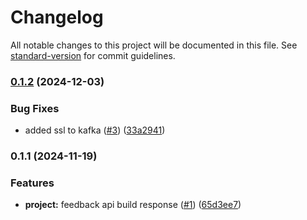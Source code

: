 # Changelog

All notable changes to this project will be documented in this file. See [standard-version](https://github.com/conventional-changelog/standard-version) for commit guidelines.

### [0.1.2](https://github.com/MapColonies/feedback-api/compare/v0.1.1...v0.1.2) (2024-12-03)


### Bug Fixes

* added ssl to kafka ([#3](https://github.com/MapColonies/feedback-api/issues/3)) ([33a2941](https://github.com/MapColonies/feedback-api/commit/33a294137da158aa89e7e0f07bfe57c4e84fd9eb))

### 0.1.1 (2024-11-19)


### Features

* **project:** feedback api build response ([#1](https://github.com/MapColonies/feedback-api/issues/1)) ([65d3ee7](https://github.com/MapColonies/feedback-api/commit/65d3ee76c0549cc193a1ec1c2fbfa8d2990ccb95))
